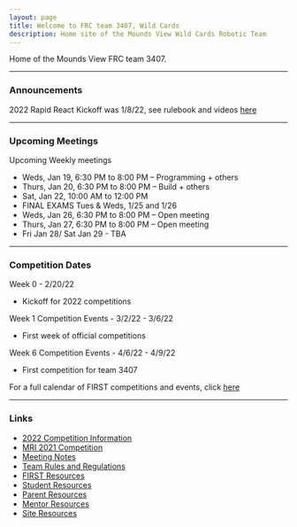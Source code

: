 ```yaml
---
layout: page
title: Welcome to FRC team 3407, Wild Cards
description: Home site of the Mounds View Wild Cards Robotic Team
---
```


Home of the Mounds View FRC team 3407. 

---
### Announcements

2022 Rapid React Kickoff was 1/8/22, see rulebook and videos [here](pages/2022Competition.html)

---
### Upcoming Meetings

Upcoming Weekly meetings
- Weds,  Jan 19, 6:30 PM to 8:00 PM – Programming + others
- Thurs, Jan 20, 6:30 PM to 8:00 PM – Build + others
- Sat,   Jan 22, 10:00 AM to 12:00 PM
- FINAL EXAMS Tues & Weds, 1/25 and 1/26
- Weds,  Jan 26, 6:30 PM to 8:00 PM – Open meeting
- Thurs, Jan 27, 6:30 PM to 8:00 PM – Open meeting
- Fri Jan 28/ Sat Jan 29 - TBA

---
### Competition Dates

Week 0 - 2/20/22
- Kickoff for 2022 competitions

Week 1 Competition Events - 3/2/22 - 3/6/22
- First week of official competitions

Week 6 Competition Events - 4/6/22 - 4/9/22
- First competition for team 3407

For a full calendar of FIRST competitions and events, click [here](https://www.firstinspires.org/robotics/frc/calendar)

---
### Links
- [2022 Competition Information](pages/2022Competition.html)
- [MRI 2021 Competition](pages/2021MRI.html)
- [Meeting Notes](pages/meetingnotes.html)
- [Team Rules and Regulations](pages/rules.html)
- [FIRST Resources](pages/firstoverview.html)
- [Student Resources](pages/studentresources.html)
- [Parent Resources](pages/parentresources.html)
- [Mentor Resources](pages/mentorresources.html)
- [Site Resources](pages/siteresources.html)
